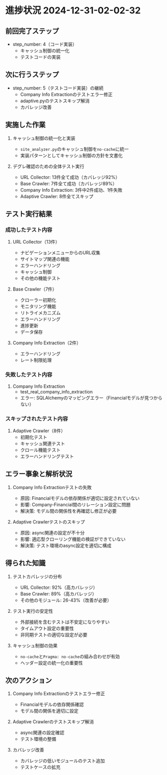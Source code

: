 # 進捗状況 2024-12-31-02-02-32

## 前回完了ステップ
- step_number: 4（コード実装）
  - キャッシュ制御の統一化
  - テストコードの実装

## 次に行うステップ
- step_number: 5（テストコード実装）の継続
  - Company Info Extractionのテストエラー修正
  - adaptive.pyのテストスキップ解消
  - カバレッジ改善

## 実施した作業
1. キャッシュ制御の統一化と実装
   - `site_analyzer.py`のキャッシュ制御を`no-cache`に統一
   - 実装パターンとしてキャッシュ制御の方針を文書化

2. デグレ確認のための全体テスト実行
   - URL Collector: 13件全て成功（カバレッジ92%）
   - Base Crawler: 7件全て成功（カバレッジ89%）
   - Company Info Extraction: 3件中2件成功、1件失敗
   - Adaptive Crawler: 8件全てスキップ

## テスト実行結果
### 成功したテスト内容
1. URL Collector（13件）
   - ナビゲーションメニューからのURL収集
   - サイトマップ関連の機能
   - エラーハンドリング
   - キャッシュ制御
   - その他の機能テスト

2. Base Crawler（7件）
   - クローラー初期化
   - モニタリング機能
   - リトライメカニズム
   - エラーハンドリング
   - 進捗更新
   - データ保存

3. Company Info Extraction（2件）
   - エラーハンドリング
   - レート制限処理

### 失敗したテスト内容
1. Company Info Extraction
   - test_real_company_info_extraction
   - エラー: SQLAlchemyのマッピングエラー（Financialモデルが見つからない）

### スキップされたテスト内容
1. Adaptive Crawler（8件）
   - 初期化テスト
   - キャッシュ関連テスト
   - クロール機能テスト
   - エラーハンドリングテスト

## エラー事象と解析状況
1. Company Info Extractionテストの失敗
   - 原因: Financialモデルの依存関係が適切に設定されていない
   - 影響: Company-Financial間のリレーション設定に問題
   - 解決策: モデル間の関係性を再確認し修正が必要

2. Adaptive Crawlerテストのスキップ
   - 原因: async関連の設定が不十分
   - 影響: 適応型クローリング機能の検証ができていない
   - 解決策: テスト環境のasync設定を適切に構成

## 得られた知識
1. テストカバレッジの分布
   - URL Collector: 92%（高カバレッジ）
   - Base Crawler: 89%（高カバレッジ）
   - その他のモジュール: 26-43%（改善が必要）

2. テスト実行の安定性
   - 外部接続を含むテストは不安定になりやすい
   - タイムアウト設定の重要性
   - 非同期テストの適切な設定が必要

3. キャッシュ制御の効果
   - `no-cache`と`Pragma: no-cache`の組み合わせが有効
   - ヘッダー設定の統一化の重要性

## 次のアクション
1. Company Info Extractionのテストエラー修正
   - Financialモデルの依存関係確認
   - モデル間の関係を適切に設定

2. Adaptive Crawlerのテストスキップ解消
   - async関連の設定確認
   - テスト環境の整備

3. カバレッジ改善
   - カバレッジの低いモジュールのテスト追加
   - テストケースの拡充 